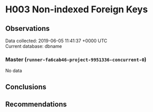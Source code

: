 # H003 Non-indexed Foreign Keys #

## Observations ##
Data collected: 2019-06-05 11:41:37 +0000 UTC  
Current database: dbname  

### Master (`runner-fa6cab46-project-9951336-concurrent-0`) ###


No data


## Conclusions ##


## Recommendations ##

